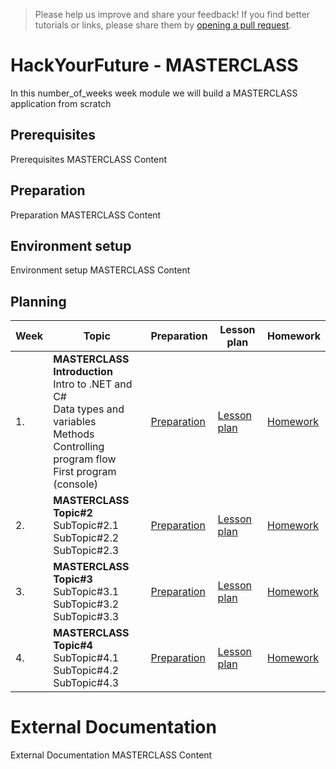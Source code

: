 > Please help us improve and share your feedback! If you find better tutorials
or links, please share them by [opening a pull request](https://github.com/HackYourFuture-CPH/masterclass/pulls).

# HackYourFuture - MASTERCLASS

In this number_of_weeks week module we will build a MASTERCLASS application from scratch

## Prerequisites

Prerequisites MASTERCLASS Content

## Preparation

Preparation MASTERCLASS Content

## Environment setup

Environment setup MASTERCLASS Content




## Planning
| Week | Topic                                                                                                             | Preparation                         | Lesson plan                         | Homework                      |
| ---- | ----------------------------------------------------------------------------------------------------------------- | ----------------------------------- | ----------------------------------- | ----------------------------- |
| 1.   | **MASTERCLASS Introduction** <br>  Intro to .NET and C# <br> Data types and variables <br> Methods <br> Controlling program flow <br> First program (console) | [Preparation](week1/preparation.md) | [Lesson plan](week1/lesson-plan.md) | [Homework](week1/homework.md) |
| 2.   | **MASTERCLASS Topic#2** <br> SubTopic#2.1 <br> SubTopic#2.2 <br> SubTopic#2.3                                                      | [Preparation](week2/preparation.md) | [Lesson plan](week2/lesson-plan.md) | [Homework](week2/homework.md) |
| 3.   | **MASTERCLASS Topic#3** <br> SubTopic#3.1 <br> SubTopic#3.2 <br> SubTopic#3.3                                   | [Preparation](week3/preparation.md) | [Lesson plan](week3/lesson-plan.md) | [Homework](week3/homework.md) |
| 4.   | **MASTERCLASS Topic#4** <br> SubTopic#4.1 <br> SubTopic#4.2 <br> SubTopic#4.3                                     | [Preparation](week4/preparation.md) | [Lesson plan](week4/lesson-plan.md) | [Homework](week4/homework.md) |


# External Documentation 

External Documentation MASTERCLASS Content
